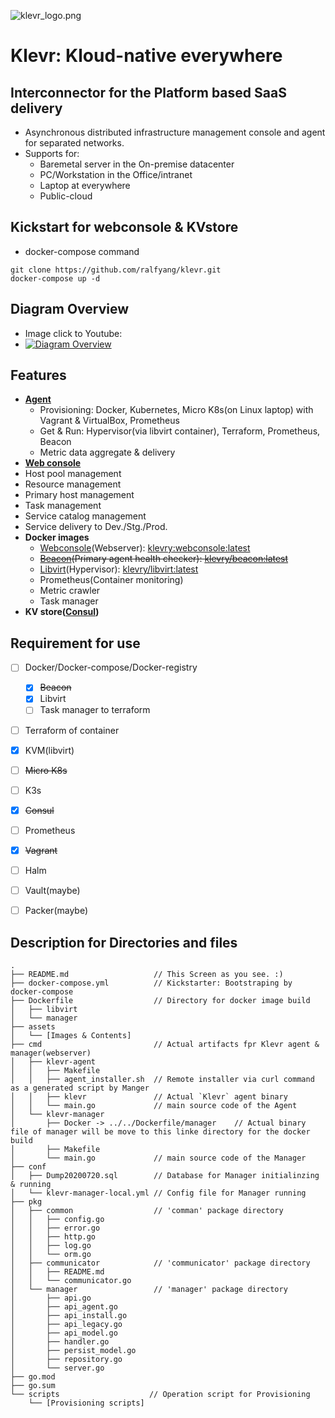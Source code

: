 ![klevr_logo.png](https://raw.githubusercontent.com/Klevry/klevr/master/assets/klevr_logo.png)
# Klevr: Kloud-native everywhere
## Interconnector for the Platform based SaaS delivery
 * Asynchronous distributed infrastructure management console and agent for separated networks.
 * Supports for:
   * Baremetal server in the On-premise datacenter
   * PC/Workstation in the Office/intranet
   * Laptop at everywhere
   * Public-cloud

## Kickstart for webconsole & KVstore
* docker-compose command
```
git clone https://github.com/ralfyang/klevr.git
docker-compose up -d
```

## Diagram Overview
 * Image click to Youtube:
 * [![Diagram Overview](https://raw.githubusercontent.com/Klevry/klevr/master/assets/Klevr_diagram_overview.png)](https://youtu.be/xLkqm1vEmd0)

## Features
 * **[Agent](./agent/)**
   * Provisioning: Docker, Kubernetes, Micro K8s(on Linux laptop) with Vagrant & VirtualBox, Prometheus 
   * Get & Run: Hypervisor(via libvirt container), Terraform, Prometheus, Beacon
   * Metric data aggregate & delivery
  * **[Web console](./webconsole/)**
   * Host pool management
   * Resource management
   * Primary host management 
   * Task management 
   * Service catalog management
   * Service delivery to Dev./Stg./Prod.
 * **Docker images**
   * [Webconsole](./Dockerfile/klevr_websonsole)(Webserver): [klevry:webconsole:latest](https://hub.docker.com/repository/docker/klevry/webconsole)
   * ~~[Beacon](./Dockerfile/beacon)(Primary agent health checker): [klevry/beacon:latest](https://hub.docker.com/repository/docker/klevry/beacon)~~
   * [Libvirt](./Dockerfile/libvirt)(Hypervisor): [klevry/libvirt:latest](https://hub.docker.com/repository/docker/klevry/libvirt)
   * Prometheus(Container monitoring)
   * Metric crawler
   * Task manager
 * **KV store([Consul](https://github.com/hashicorp/consul))**
   

## Requirement for use
 * [ ] Docker/Docker-compose/Docker-registry
   * [x] ~~Beacon~~
   * [x] Libvirt
   * [ ] Task manager to terraform
 * [ ] Terraform of container
 * [x] KVM(libvirt)
 * [ ] ~~Micro K8s~~
 * [ ] K3s
 * [x] ~~Consul~~
 * [ ] Prometheus 
 * [x] ~~Vagrant~~
 * [ ] Halm
 * [ ] Vault(maybe)
 * [ ] Packer(maybe)


## Description for Directories and files
```
.
├── README.md                   // This Screen as you see. :)
├── docker-compose.yml          // Kickstarter: Bootstraping by docker-compose
├── Dockerfile                  // Directory for docker image build
│   ├── libvirt
│   └── manager
├── assets
│   └── [Images & Contents]
├── cmd                         // Actual artifacts fpr Klevr agent & manager(webserver) 
│   ├── klevr-agent
│   │   ├── Makefile
│   │   ├── agent_installer.sh  // Remote installer via curl command as a generated script by Manger
│   │   ├── klevr               // Actual `Klevr` agent binary
│   │   └── main.go             // main source code of the Agent
│   └── klevr-manager
│       ├── Docker -> ../../Dockerfile/manager    // Actual binary file of manager will be move to this linke directory for the docker build
│       ├── Makefile
│       └── main.go             // main source code of the Manager
├── conf
│   ├── Dump20200720.sql        // Database for Manager initialinzing & running
│   └── klevr-manager-local.yml // Config file for Manager running
├── pkg
│   ├── common                  // 'comman' package directory
│   │   ├── config.go
│   │   ├── error.go
│   │   ├── http.go
│   │   ├── log.go
│   │   └── orm.go
│   ├── communicator            // 'communicator' package directory
│   │   ├── README.md
│   │   └── communicator.go
│   └── manager                 // 'manager' package directory
│       ├── api.go
│       ├── api_agent.go
│       ├── api_install.go
│       ├── api_legacy.go
│       ├── api_model.go
│       ├── handler.go
│       ├── persist_model.go
│       ├── repository.go
│       └── server.go
├── go.mod
├── go.sum
└── scripts                    // Operation script for Provisioning
    └── [Provisioning scripts]

```
